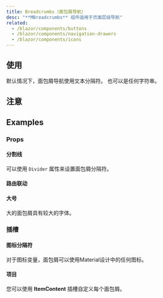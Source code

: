 ```yaml
---
title: Breadcrumbs（面包屑导航）
desc: "**MBreadcrumbs** 组件适用于页面层级导航"
related:
  - /blazor/components/buttons
  - /blazor/components/navigation-drawers
  - /blazor/components/icons
---
```


## 使用

默认情况下，面包屑导航使用文本分隔符。 也可以是任何字符串。

<breadcrumbs-usage></breadcrumbs-usage>

## 注意

<app-alert type="info" content="默认情况下，**MBreadcrumbs** 将禁用路由联动。可以通过 `Linkage` 属性开启路由联动。"></app-alert>

## Examples

### Props

#### 分割线

可以使用 `Divider` 属性来设置面包屑分隔符。

<masa-example file="Examples.components.breadcrumbs.Divider"></masa-example>

#### 路由联动

<masa-example file="Examples.components.breadcrumbs.Linkage"></masa-example>

#### 大号

大的面包屑具有较大的字体。

<masa-example file="Examples.components.breadcrumbs.Large"></masa-example>

### 插槽

#### 图标分隔符

对于图标变量，面包屑可以使用Material设计中的任何图标。

<masa-example file="Examples.components.breadcrumbs.IconDividers"></masa-example>

#### 项目

您可以使用 **ItemContent** 插槽自定义每个面包屑。

<masa-example file="Examples.components.breadcrumbs.Item"></masa-example>
